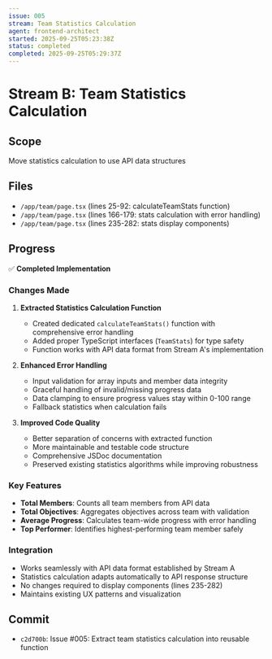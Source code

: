 ```yaml
---
issue: 005
stream: Team Statistics Calculation
agent: frontend-architect
started: 2025-09-25T05:23:38Z
status: completed
completed: 2025-09-25T05:29:37Z
---
```


# Stream B: Team Statistics Calculation

## Scope
Move statistics calculation to use API data structures

## Files
- `/app/team/page.tsx` (lines 25-92: calculateTeamStats function)
- `/app/team/page.tsx` (lines 166-179: stats calculation with error handling)
- `/app/team/page.tsx` (lines 235-282: stats display components)

## Progress
✅ **Completed Implementation**

### Changes Made
1. **Extracted Statistics Calculation Function**
   - Created dedicated `calculateTeamStats()` function with comprehensive error handling
   - Added proper TypeScript interfaces (`TeamStats`) for type safety
   - Function works with API data format from Stream A's implementation

2. **Enhanced Error Handling**
   - Input validation for array inputs and member data integrity  
   - Graceful handling of invalid/missing progress data
   - Data clamping to ensure progress values stay within 0-100 range
   - Fallback statistics when calculation fails

3. **Improved Code Quality** 
   - Better separation of concerns with extracted function
   - More maintainable and testable code structure
   - Comprehensive JSDoc documentation
   - Preserved existing statistics algorithms while improving robustness

### Key Features
- **Total Members**: Counts all team members from API data
- **Total Objectives**: Aggregates objectives across team with validation
- **Average Progress**: Calculates team-wide progress with error handling  
- **Top Performer**: Identifies highest-performing team member safely

### Integration
- Works seamlessly with API data format established by Stream A
- Statistics calculation adapts automatically to API response structure
- No changes required to display components (lines 235-282)
- Maintains existing UX patterns and visualization

## Commit
- `c2d700b`: Issue #005: Extract team statistics calculation into reusable function
